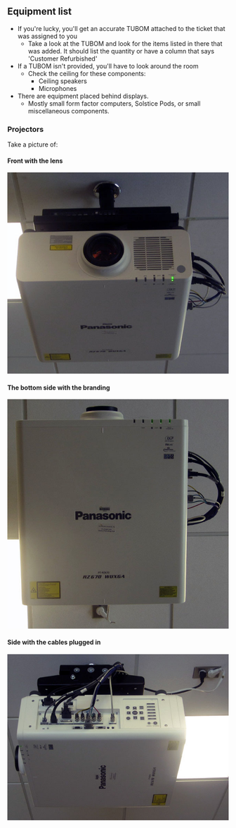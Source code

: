 ## Equipment list 
- If you're lucky, you'll get an accurate TUBOM attached to the ticket that was assigned to you
  - Take a look at the TUBOM and look for the items listed in there that was added. It should list the quantity or have a column that says 'Customer Refurbished'
- If a TUBOM isn't provided, you'll have to look around the room
  - Check the ceiling for these components:
    - Ceiling speakers
    - Microphones 
- There are equipment placed behind displays. 
  - Mostly small form factor computers, Solstice Pods, or small miscellaneous components.

### Projectors 
Take a picture of:  
#### Front with the lens
![](img/Components/ITEMS_DATADISP_PANASONIC_PT-RZ670_View%20From%20Front.jpg)
#### The bottom side with the branding
![](img/Components/ITEMS_DATADISP_PANASONIC_PT-RZ670_View%20From%20Bottom.jpg)
#### Side with the cables plugged in
![](img/Components/ITEMS_DATADISP_PANASONIC_PT-RZ670_View%20From%20Side.jpg)
